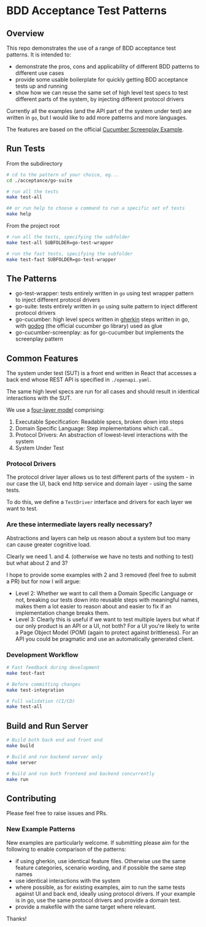 # BDD Acceptance Test Patterns

## Overview

This repo demonstrates the use of a range of BDD acceptance test patterns. It is intended to:
- demonstrate the pros, cons and applicability of different BDD patterns to different use cases
- provide some usable boilerplate for quickly getting BDD acceptance tests up and running
- show how we can reuse the same set of high level test specs to test different parts of the system, by injecting different protocol drivers

Currently all the examples (and the API part of the system under test) are written in `go`, but I would like to add more patterns and more languages.

The features are based on the official [Cucumber Screenplay Example](https://github.com/cucumber-school/screenplay-example/tree/code).


## Run Tests


From the subdirectory
```sh
# cd to the pattern of your choice, eg...
cd ./acceptance/go-suite

# run all the tests
make test-all

## or run help to choose a command to run a specific set of tests
make help
```

From the project root
```sh
# run all the tests, specifying the subfolder
make test-all SUBFOLDER=go-test-wrapper

# run the fast tests, specifying the subfolder
make test-fast SUBFOLDER=go-test-wrapper

```


## The Patterns
- go-test-wrapper: tests entirely written in `go` using test wrapper pattern to inject different protocol drivers
- go-suite: tests entirely written in `go` using suite pattern to inject different protocol drivers
- go-cucumber: high level specs written in [gherkin](https://cucumber.io/docs/gherkin/reference) steps written in go, with [godog](https://github.com/cucumber/godog/tree/main/_examples) (the official cucumber go library) used as glue
- go-cucumber-screenplay: as for go-cucumber but implements the screenplay pattern



## Common Features

The system under test (SUT) is a front end written in React that accesses a back end whose REST API is specified in `./openapi.yaml`.

The same high level specs are run for all cases and should result in identical interactions with the SUT.

We use a [four-layer model](https://continuous-delivery.co.uk/downloads/ATDD%20Guide%2026-03-21.pdf) comprising:
1. Executable Specification: Readable specs, broken down into steps
2. Domain Specific Language: Step implementations which call...
3. Protocol Drivers: An abstraction of lowest-level interactions with the system
4. System Under Test

### Protocol Drivers

The protocol driver layer allows us to test different parts of the system - in our case the UI, back end http service and domain layer - using the same tests.

To do this, we define a `TestDriver` interface and drivers for each layer we want to test. 


### Are these intermediate layers really necessary?

Abstractions and layers can help us reason about a system but too many can cause greater cognitive load.

Clearly we need 1. and 4. (otherwise we have no tests and nothing to test) but what about 2 and 3?

I hope to provide some examples with 2 and 3 removed (feel free to submit a PR) but for now I will argue:

- Level 2: Whether we want to call them a Domain Specific Language or not, breaking our tests down into reusable steps with meaningful names, makes them a lot easier to reason about and easier to fix if an implementation change breaks them.
- Level 3: Clearly this is useful if we want to test multiple layers but what if our only product is an API or a UI, not both? For a UI you're likely to write a Page Object Model (POM) (again to protect against brittleness). For an API you could be pragmatic and use an automatically generated client.


### Development Workflow

```sh
# Fast feedback during development
make test-fast

# Before committing changes
make test-integration

# Full validation (CI/CD)
make test-all
```

## Build and Run Server

```sh
# Build both back end and front end
make build

# Build and run backend server only
make server

# Build and run both frontend and backend concurrently
make run
```

## Contributing

Please feel free to raise issues and PRs. 

### New Example Patterns

New examples are particularly welcome. If submitting please aim for the following to enable comparison of the patterns:

- if using gherkin, use identical feature files. Otherwise use the same feature categories, scenario wording, and if possible the same step names
- use identical interactions with the system
- where possible, as for existing examples, aim to run the same tests against UI and back end, ideally using protocol drivers. If your example is in go, use the same protocol drivers and provide a domain test. 
- provide a makefile with the same target where relevant. 

Thanks!


